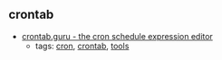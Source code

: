 crontab 
---
* [crontab.guru - the cron schedule expression editor](https://crontab.guru/)
    * tags: [cron](../tags/cron.md), [crontab](../tags/crontab.md), [tools](../tags/tools.md)
